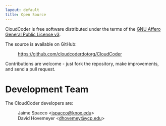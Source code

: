 ```yaml
---
layout: default
title: Open Source
---
```

CloudCoder is free software distributed under the terms of the
[GNU Affero General Public License v3](http://www.gnu.org/licenses/agpl-3.0.html).

The source is available on GitHub:

<a style="margin-left: 40px;" href="https://github.com/cloudcoderdotorg/CloudCoder">https://github.com/cloudcoderdotorg/CloudCoder</a>

Contributions are welcome - just fork the repository, make
improvements, and send a pull request.

# Development Team

The CloudCoder developers are:

<div style="margin-left: 40px;">Jaime Spacco &lt;<a href="mailto:jspacco@knox.edu">jspacco@knox.edu</a>&gt;</div>

<div style="margin-left: 40px;">David Hovemeyer &lt;<a href="mailto:dhovemey@ycp.edu">dhovemey@ycp.edu</a>&gt;</div>
